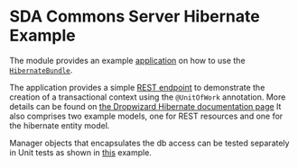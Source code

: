 # SDA Commons Server Hibernate Example

The module provides an example [application](src/main/java/org/sdase/commons/server/hibernate/example/HibernateExampleApplication.java) 
on how to use the [`HibernateBundle`](../sda-commons-server-hibernate/README.md).

The application provides a simple [REST endpoint](src/main/java/org/sdase/commons/server/hibernate/example/rest/PersonsEndPoint.java) to demonstrate the creation of a
transactional context using the `@UnitOfWork` annotation. More details can be found on [the Dropwizard Hibernate documentation page](https://www.dropwizard.io/1.0.0/docs/manual/hibernate.html)
It also comprises two example models, one for REST resources and one for the hibernate entity model.

Manager objects that encapsulates the db access can be tested separately in Unit tests as shown in 
[this](src/test/java/org/sdase/commons/server/hibernate/example/test/PersonManagerTest.java) example.  

   